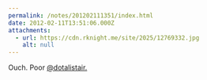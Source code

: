 ```yaml
---
permalink: /notes/201202111351/index.html
date: 2012-02-11T13:51:06.000Z
attachments:
  - url: https://cdn.rknight.me/site/2025/12769332.jpg
    alt: null
---
```


Ouch. Poor <a class="u-url mention" href="https://pixelfed.social/dotalistair." rel="external nofollow noopener" target="_blank">@dotalistair.</a>
